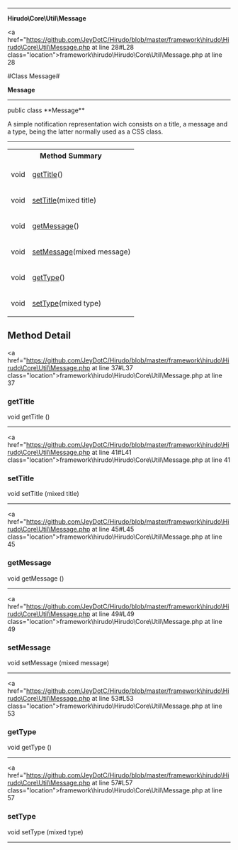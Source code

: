 
- - -

**Hirudo\Core\Util\Message**


<a href="https://github.com/JeyDotC/Hirudo/blob/master/framework\hirudo\Hirudo\Core\Util\Message.php at line 28#L28 class="location">framework\hirudo\Hirudo\Core\Util\Message.php at line 28</a>

#Class Message#

**Message**




- - -

<p class="signature">public  class **Message**</p>

<div class="comment" id="overview_description"><p>A simple notification representation wich consists on a title, a message
and a type, being the latter normally used as a CSS class.</p></div>



- - -

<table id="summary_method">
<tr><th colspan="2">Method Summary</th></tr>
<tr>
<td><span class='k'></span> <span class='nx'>void</span></td>
<td class="description"><p class="name"><a href="#gettitle">getTitle</a>()</p></td>
</tr>
<tr>
<td><span class='k'></span> <span class='nx'>void</span></td>
<td class="description"><p class="name"><a href="#settitle">setTitle</a>(mixed title)</p></td>
</tr>
<tr>
<td><span class='k'></span> <span class='nx'>void</span></td>
<td class="description"><p class="name"><a href="#getmessage">getMessage</a>()</p></td>
</tr>
<tr>
<td><span class='k'></span> <span class='nx'>void</span></td>
<td class="description"><p class="name"><a href="#setmessage">setMessage</a>(mixed message)</p></td>
</tr>
<tr>
<td><span class='k'></span> <span class='nx'>void</span></td>
<td class="description"><p class="name"><a href="#gettype">getType</a>()</p></td>
</tr>
<tr>
<td><span class='k'></span> <span class='nx'>void</span></td>
<td class="description"><p class="name"><a href="#settype">setType</a>(mixed type)</p></td>
</tr>
</table>

<h2 id="detail_method">Method Detail</h2>

<a href="https://github.com/JeyDotC/Hirudo/blob/master/framework\hirudo\Hirudo\Core\Util\Message.php at line 37#L37 class="location">framework\hirudo\Hirudo\Core\Util\Message.php at line 37</a>

<h3 id="getTitle()">getTitle</h3>
<span class='k'></span> <span class='nx'>void</span> <span class='nf'>getTitle</span> ()

<div class="details">
</div>

- - -


<a href="https://github.com/JeyDotC/Hirudo/blob/master/framework\hirudo\Hirudo\Core\Util\Message.php at line 41#L41 class="location">framework\hirudo\Hirudo\Core\Util\Message.php at line 41</a>

<h3 id="setTitle()">setTitle</h3>
<span class='k'></span> <span class='nx'>void</span> <span class='nf'>setTitle</span> (mixed title)

<div class="details">
</div>

- - -


<a href="https://github.com/JeyDotC/Hirudo/blob/master/framework\hirudo\Hirudo\Core\Util\Message.php at line 45#L45 class="location">framework\hirudo\Hirudo\Core\Util\Message.php at line 45</a>

<h3 id="getMessage()">getMessage</h3>
<span class='k'></span> <span class='nx'>void</span> <span class='nf'>getMessage</span> ()

<div class="details">
</div>

- - -


<a href="https://github.com/JeyDotC/Hirudo/blob/master/framework\hirudo\Hirudo\Core\Util\Message.php at line 49#L49 class="location">framework\hirudo\Hirudo\Core\Util\Message.php at line 49</a>

<h3 id="setMessage()">setMessage</h3>
<span class='k'></span> <span class='nx'>void</span> <span class='nf'>setMessage</span> (mixed message)

<div class="details">
</div>

- - -


<a href="https://github.com/JeyDotC/Hirudo/blob/master/framework\hirudo\Hirudo\Core\Util\Message.php at line 53#L53 class="location">framework\hirudo\Hirudo\Core\Util\Message.php at line 53</a>

<h3 id="getType()">getType</h3>
<span class='k'></span> <span class='nx'>void</span> <span class='nf'>getType</span> ()

<div class="details">
</div>

- - -


<a href="https://github.com/JeyDotC/Hirudo/blob/master/framework\hirudo\Hirudo\Core\Util\Message.php at line 57#L57 class="location">framework\hirudo\Hirudo\Core\Util\Message.php at line 57</a>

<h3 id="setType()">setType</h3>
<span class='k'></span> <span class='nx'>void</span> <span class='nf'>setType</span> (mixed type)

<div class="details">
</div>

- - -

